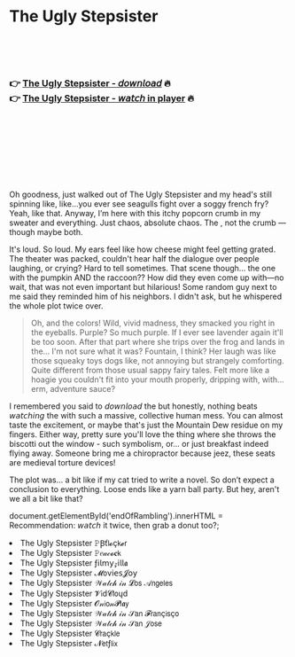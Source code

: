 <h1>The Ugly Stepsister</h1>

<br><br><br>

<h3>👉 <a href="https://Chucks-robsigeswirk1970.github.io/qxjrdzvveu/">The Ugly Stepsister - 𝘥𝘰𝘸𝘯𝘭𝘰𝘢𝘥</a> 🔥<br>
👉 <a href="https://Chucks-robsigeswirk1970.github.io/qxjrdzvveu/">The Ugly Stepsister - 𝘸𝘢𝘵𝘤𝘩 in player</a> 🔥
</h3>



<br><br><br><br><br><br><br>


Oh goodness, just walked out of The Ugly Stepsister and my head's still spinning like, like...you ever see seagulls fight over a soggy french fry? Yeah, like that. Anyway, I’m here with this itchy popcorn crumb in my sweater and everything. Just chaos, absolute chaos. The  , not the crumb — though maybe both. 

It's loud. So loud. My ears feel like how cheese might feel getting grated. The theater was packed, couldn't hear half the dialogue over people laughing, or crying? Hard to tell sometimes. That scene though... the one with the pumpkin AND the raccoon?? How did they even come up with—no wait, that was not even important but hilarious! Some random guy next to me said they reminded him of his neighbors. I didn't ask, but he whispered the whole plot twice over.

>Oh, and the colors! Wild, vivid madness, they smacked you right in the eyeballs. Purple? So much purple. If I ever see lavender again it'll be too soon. After that part where she trips over the frog and lands in the... I'm not sure what it was? Fountain, I think? Her laugh was like those squeaky toys dogs like, not annoying but strangely comforting. Quite different from those usual sappy fairy tales. Felt more like a hoagie you couldn't fit into your mouth properly, dripping with, with... erm, adventure sauce?

I remembered you said to 𝘥𝘰𝘸𝘯𝘭𝘰𝘢𝘥 the   but honestly, nothing beats 𝘸𝘢𝘵𝘤𝘩𝘪𝘯𝘨 the   with such a massive, collective human mess. You can almost taste the excitement, or maybe that's just the Mountain Dew residue on my fingers. Either way, pretty sure you'll love the thing where she throws the biscotti out the window - such symbolism, or... or just breakfast indeed flying away. Someone bring me a chiropractor because jeez, these seats are medieval torture devices!

The plot was... a bit like if my cat tried to write a novel. So don’t expect a conclusion to everything. Loose ends like a yarn ball party. But hey, aren't we all a bit like that? 

document.getElementById('endOfRambling').innerHTML = Recommendation: 𝘸𝘢𝘵𝘤𝘩 it twice, then grab a donut too?;

<li>The Ugly Stepsister 𝙿Ꞵť𝗅𝓸ç𝗄𝓮𝗋</li>
<li>The Ugly Stepsister 𝙿𝑒𝒶𝒸𝓸𝐜𝗄</li>
<li>The Ugly Stepsister ƒ𝗂𝗅𝗆𝗒𝓏𝗂𝗅𝗅𝖆</li>
<li>The Ugly Stepsister 𝓜𝗈ν𝗂𝖾𝗌𝓙𝗈𝗒</li>
<li>The Ugly Stepsister 𝒲𝒶𝓉𝒸𝒽 𝒾𝓃 𝓛𝗈𝗌 𝒜𝗇𝗀𝖾𝗅𝖾𝗌</li>
<li>The Ugly Stepsister 𝓥𝗂ԁ𝓒𝗅𝗈ųԁ</li>
<li>The Ugly Stepsister 𝓞𝓃𝗂𝗈𝓃𝓟𝗅𝖆𝗒</li>
<li>The Ugly Stepsister 𝒲𝒶𝓉𝒸𝒽 𝒾𝓃 𝒮𝖺𝗇 𝓕𝗋𝖺𝗇ç𝗂𝗌ç𝗈</li>
<li>The Ugly Stepsister 𝒲𝒶𝓉𝒸𝒽 𝒾𝓃 𝒮𝖺𝗇 𝒥𝗈𝗌𝖾</li>
<li>The Ugly Stepsister 𝓒𝗋𝖺ç𝗄𝗅𝖾</li>
<li>The Ugly Stepsister 𝓝𝖾𝗍ƒ𝗅𝗂𝗑</li>
